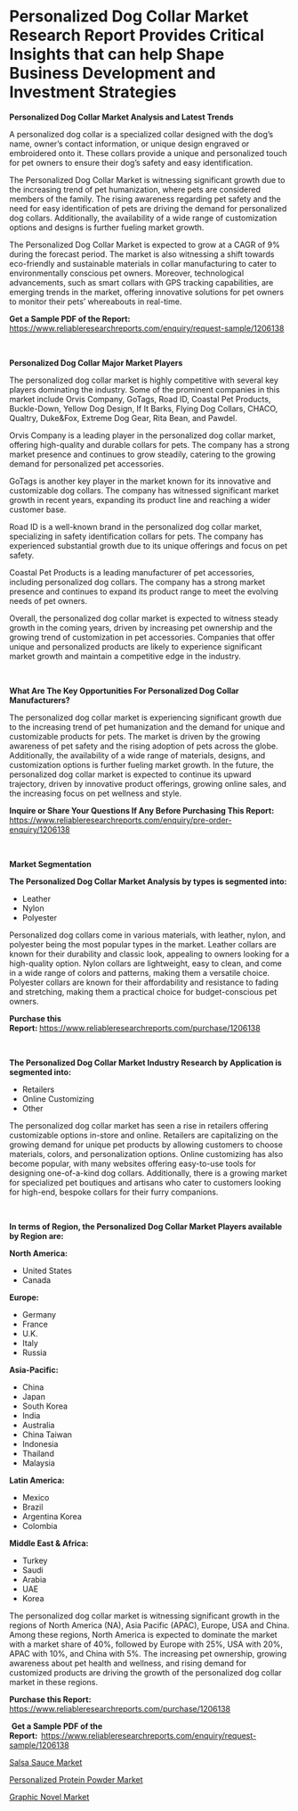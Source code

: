 <p><h1>Personalized Dog Collar Market Research Report Provides Critical Insights that can help Shape Business Development and Investment Strategies</h1></p><p><strong>Personalized Dog Collar Market Analysis and Latest Trends</strong></p>
<p><p>A personalized dog collar is a specialized collar designed with the dog’s name, owner’s contact information, or unique design engraved or embroidered onto it. These collars provide a unique and personalized touch for pet owners to ensure their dog’s safety and easy identification.</p><p>The Personalized Dog Collar Market is witnessing significant growth due to the increasing trend of pet humanization, where pets are considered members of the family. The rising awareness regarding pet safety and the need for easy identification of pets are driving the demand for personalized dog collars. Additionally, the availability of a wide range of customization options and designs is further fueling market growth.</p><p>The Personalized Dog Collar Market is expected to grow at a CAGR of 9% during the forecast period. The market is also witnessing a shift towards eco-friendly and sustainable materials in collar manufacturing to cater to environmentally conscious pet owners. Moreover, technological advancements, such as smart collars with GPS tracking capabilities, are emerging trends in the market, offering innovative solutions for pet owners to monitor their pets’ whereabouts in real-time.</p></p>
<p><strong>Get a Sample PDF of the Report:&nbsp;</strong> <a href="https://www.reliableresearchreports.com/enquiry/request-sample/1206138">https://www.reliableresearchreports.com/enquiry/request-sample/1206138</a></p>
<p>&nbsp;</p>
<p><strong>Personalized Dog Collar Major Market Players</strong></p>
<p><p>The personalized dog collar market is highly competitive with several key players dominating the industry. Some of the prominent companies in this market include Orvis Company, GoTags, Road ID, Coastal Pet Products, Buckle-Down, Yellow Dog Design, If It Barks, Flying Dog Collars, CHACO, Qualtry, Duke&Fox, Extreme Dog Gear, Rita Bean, and Pawdel.</p><p>Orvis Company is a leading player in the personalized dog collar market, offering high-quality and durable collars for pets. The company has a strong market presence and continues to grow steadily, catering to the growing demand for personalized pet accessories.</p><p>GoTags is another key player in the market known for its innovative and customizable dog collars. The company has witnessed significant market growth in recent years, expanding its product line and reaching a wider customer base.</p><p>Road ID is a well-known brand in the personalized dog collar market, specializing in safety identification collars for pets. The company has experienced substantial growth due to its unique offerings and focus on pet safety.</p><p>Coastal Pet Products is a leading manufacturer of pet accessories, including personalized dog collars. The company has a strong market presence and continues to expand its product range to meet the evolving needs of pet owners.</p><p>Overall, the personalized dog collar market is expected to witness steady growth in the coming years, driven by increasing pet ownership and the growing trend of customization in pet accessories. Companies that offer unique and personalized products are likely to experience significant market growth and maintain a competitive edge in the industry.</p></p>
<p>&nbsp;</p>
<p><strong>What Are The Key Opportunities For Personalized Dog Collar Manufacturers?</strong></p>
<p><p>The personalized dog collar market is experiencing significant growth due to the increasing trend of pet humanization and the demand for unique and customizable products for pets. The market is driven by the growing awareness of pet safety and the rising adoption of pets across the globe. Additionally, the availability of a wide range of materials, designs, and customization options is further fueling market growth. In the future, the personalized dog collar market is expected to continue its upward trajectory, driven by innovative product offerings, growing online sales, and the increasing focus on pet wellness and style.</p></p>
<p><strong>Inquire or Share Your Questions If Any Before Purchasing This Report:</strong> <a href="https://www.reliableresearchreports.com/enquiry/pre-order-enquiry/1206138">https://www.reliableresearchreports.com/enquiry/pre-order-enquiry/1206138</a></p>
<p>&nbsp;</p>
<p><strong>Market Segmentation</strong></p>
<p><strong>The Personalized Dog Collar Market Analysis by types is segmented into:</strong></p>
<p><ul><li>Leather</li><li>Nylon</li><li>Polyester</li></ul></p>
<p><p>Personalized dog collars come in various materials, with leather, nylon, and polyester being the most popular types in the market. Leather collars are known for their durability and classic look, appealing to owners looking for a high-quality option. Nylon collars are lightweight, easy to clean, and come in a wide range of colors and patterns, making them a versatile choice. Polyester collars are known for their affordability and resistance to fading and stretching, making them a practical choice for budget-conscious pet owners.</p></p>
<p><strong>Purchase this Report:&nbsp;</strong><a href="https://www.reliableresearchreports.com/purchase/1206138">https://www.reliableresearchreports.com/purchase/1206138</a></p>
<p>&nbsp;</p>
<p><strong>The Personalized Dog Collar Market Industry Research by Application is segmented into:</strong></p>
<p><ul><li>Retailers</li><li>Online Customizing</li><li>Other</li></ul></p>
<p><p>The personalized dog collar market has seen a rise in retailers offering customizable options in-store and online. Retailers are capitalizing on the growing demand for unique pet products by allowing customers to choose materials, colors, and personalization options. Online customizing has also become popular, with many websites offering easy-to-use tools for designing one-of-a-kind dog collars. Additionally, there is a growing market for specialized pet boutiques and artisans who cater to customers looking for high-end, bespoke collars for their furry companions.</p></p>
<p>&nbsp;</p>
<p><strong>In terms of Region, the Personalized Dog Collar Market Players available by Region are:</strong></p>
<p>
    <p> <strong> North America: </strong>
        <ul>
            <li>United States</li>
            <li>Canada</li>
        </ul>
        </p> 
    <p> <strong> Europe: </strong>
        <ul>
            <li>Germany</li>
            <li>France</li>
            <li>U.K.</li>
            <li>Italy</li>
            <li>Russia</li>
        </ul>
        </p> 
    <p> <strong> Asia-Pacific: </strong>
        <ul>
            <li>China</li>
            <li>Japan</li>
            <li>South Korea</li>
            <li>India</li>
            <li>Australia</li>
            <li>China Taiwan</li>
            <li>Indonesia</li>
            <li>Thailand</li>
            <li>Malaysia</li>
        </ul>
        </p> 
    <p> <strong> Latin America: </strong>
        <ul>
            <li>Mexico</li>
            <li>Brazil</li>
            <li>Argentina Korea</li>
            <li>Colombia</li>
        </ul>
        </p> 
    <p> <strong> Middle East & Africa: </strong>
        <ul>
            <li>Turkey</li>
            <li>Saudi</li>
            <li>Arabia</li>
            <li>UAE</li>
            <li>Korea</li>
        </ul>
    </p>
    </p>
<p><p>The personalized dog collar market is witnessing significant growth in the regions of North America (NA), Asia Pacific (APAC), Europe, USA and China. Among these regions, North America is expected to dominate the market with a market share of 40%, followed by Europe with 25%, USA with 20%, APAC with 10%, and China with 5%. The increasing pet ownership, growing awareness about pet health and wellness, and rising demand for customized products are driving the growth of the personalized dog collar market in these regions.</p></p>
<p><strong>Purchase this Report: </strong><a href="https://www.reliableresearchreports.com/purchase/1206138">https://www.reliableresearchreports.com/purchase/1206138</a></p>
<p>&nbsp;<strong>Get a Sample PDF of the Report:&nbsp;&nbsp;</strong><a href="https://www.reliableresearchreports.com/enquiry/request-sample/1206138">https://www.reliableresearchreports.com/enquiry/request-sample/1206138</a></p>
<p><strong></strong></p>
<p><p><a href="https://github.com/joannagoyvaerts/Market-Research-Report-List-1/blob/main/salsa-sauce-market.md">Salsa Sauce Market</a></p><p><a href="https://github.com/lubmix/Market-Research-Report-List-1/blob/main/personalized-protein-powder-market.md">Personalized Protein Powder Market</a></p><p><a href="https://github.com/Hazelklievgspy6vdcsmu106w/Market-Research-Report-List-1/blob/main/graphic-novel-market.md">Graphic Novel Market</a></p></p>